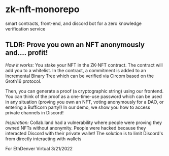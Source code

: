 # zk-nft-monorepo
smart contracts, front-end, and discord bot for a zero knowledge verification service

## TLDR: Prove you own an NFT anonymously and.... profit!
*How it works:* You stake your NFT in the ZK-NFT contract. The contract will add you to a whitelist. In the contract, a commitment is added to an Incremental Binary Tree which can be verified via Circom based on the Groth16 protocol.

Then, you can generate a proof (a cryptographic string) using our frontend. You can think of the proof as a one-time-use password which can be used in any situation (proving you own an NFT, voting anonymously for a DAO, or entering a Bufficorn party!) In our demo, we show you how to access private channels in Discord!

*Inspiration:* Collab.land had a vulnerability where people were proving they owned NFTs without anonymity. People were hacked because they interacted Discord with their private wallet! The solution is to limit Discord's from directly interacting with wallets

For EthDenver Virtual 3/21/2022
